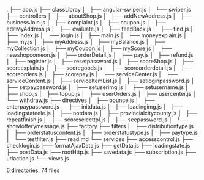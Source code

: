 .
├── app.js
├── classLibray
│   ├── angular-swiper.js
│   └── swiper.js
├── controllers
│   ├── aboutShop.js
│   ├── addNewAddress.js
│   ├── businessJoin.js
│   ├── complaint.js
│   ├── coupon.js
│   ├── editMyAddress.js
│   ├── evaluate.js
│   ├── feedBack.js
│   ├── find.js
│   ├── index.js
│   ├── login.js
│   ├── main.js
│   ├── moneyexplain.js
│   ├── my.js
│   ├── myAddress.js
│   ├── myBalance.js
│   ├── myCollection.js
│   ├── myCoupon.js
│   ├── myScore.js
│   ├── newshopcomeon.js
│   ├── orderDetail.js
│   ├── pay.js
│   ├── refund.js
│   ├── register.js
│   ├── resetpassword.js
│   ├── scoreShop.js
│   ├── scoreexplain.js
│   ├── scoregoods.js
│   ├── scoreorderdetail.js
│   ├── scoreorders.js
│   ├── scorepay.js
│   ├── serviceCenter.js
│   ├── serviceContent.js
│   ├── serviceItemList.js
│   ├── setloginpassword.js
│   ├── setpaypassword.js
│   ├── setuserimg.js
│   ├── setusername.js
│   ├── shop.js
│   ├── topup.js
│   ├── userOrders.js
│   ├── usercenter.js
│   └── withdraw.js
├── directives
│   ├── bounce.js
│   ├── enterpaypassword.js
│   ├── initdata.js
│   ├── loadingimg.js
│   ├── loadingstateele.js
│   ├── notdata.js
│   ├── provincialcitycounty.js
│   ├── repeatfinish.js
│   ├── scoreselecttpl.js
│   ├── seepassword.js
│   └── showlotterymessage.js
├── factory
├── filters
│   ├── distributiontype.js
│   ├── orderstatuscontent.js
│   ├── orderstatustype.js
│   ├── paytype.js
│   └── testfilter.js
├── read.md
└── services
    ├── accesscontrol.js
    ├── checklogin.js
    ├── formatAjaxData.js
    ├── getData.js
    ├── loadingstate.js
    ├── postData.js
    ├── rootHttp.js
    ├── savedata.js
    ├── subscription.js
    ├── urlaction.js
    └── views.js

6 directories, 74 files
